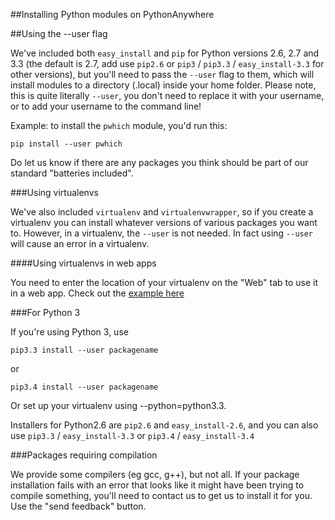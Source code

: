 
<!--
.. title: Installing new modules
.. slug: InstallingNewModules
.. date: 2015-05-13 14:35:28 UTC+01:00
.. tags:
.. category:
.. link:
.. description:
.. type: text
-->





##Installing Python modules on PythonAnywhere



##Using the --user flag


We've included both `easy_install` and `pip` for Python versions 2.6, 2.7 and 3.3 (the default is 2.7, add use `pip2.6` or `pip3` / `pip3.3` / `easy_install-3.3` for other versions), but you'll need to pass the `--user` flag to them, which will install modules to a directory (.local) inside your home folder. Please note, this is quite literally `--user`, you don't need to replace it with your username, or to add your username to the command line! 

Example: to install the `pwhich` module, you'd run this: 

`pip install --user pwhich`

Do let us know if there are any packages you think should be part of our standard "batteries included". 


###Using virtualenvs


We've also included `virtualenv` and `virtualenvwrapper`, so if you create a virtualenv you can install whatever versions of various packages you want to. However, in a virtualenv, the `--user` is not needed. In fact using `--user` will cause an error in a virtualenv. 


####Using virtualenvs in web apps


You need to enter the location of your virtualenv on the "Web" tab to use it in a web app. Check out the [example here](/help/pages/VirtualEnvForNewerDjango)


###For Python 3


If you're using Python 3, use 

`pip3.3 install --user packagename`

or 

`pip3.4 install --user packagename`

Or set up your virtualenv using --python=python3.3. 

Installers for Python2.6 are `pip2.6` and `easy_install-2.6`, and you can also use `pip3.3` / `easy_install-3.3` or `pip3.4` / `easy_install-3.4`


###Packages requiring compilation


We provide some compilers (eg gcc, g++), but not all. If your package installation fails with an error that looks like it might have been trying to compile something, you'll need to contact us to get us to install it for you. Use the "send feedback" button. 
